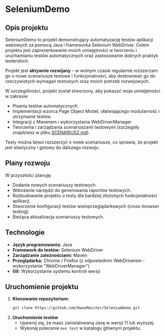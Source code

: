 

# SeleniumDemo

## Opis projektu

SeleniumDemo to projekt demonstrujący automatyzację testów aplikacji webowych za pomocą Java i frameworka Selenium WebDriver. Celem projektu jest zaprezentowanie moich umiejętności w tworzeniu i uruchamianiu testów automatycznych oraz zastosowanie dobrych praktyk testerskich. 

Projekt jest **aktywnie rozwijany** – w wolnym czasie regularnie rozszerzam go o nowe scenariusze testowe i funkcjonalności, aby dostosować go do rzeczywistych wymagań testowych oraz moich potrzeb rozwojowych.

W szczególności, projekt został stworzony, aby pokazać moje umiejętności w zakresie:
- Pisania testów automatycznych.
- Implementacji wzorca Page Object Model, ułatwiającego modularność i utrzymanie testów.
- Integracji z Mavenem i wykorzystania WebDriverManager.
- Tworzenia i zarządzania scenariuszami testowymi (szczegóły znajdziesz w pliku [SCENARIUSZ.md](SCENARIUSZ.md)).

Testy można łatwo rozszerzyć o nowe scenariusze, co sprawia, że projekt jest elastyczny i gotowy do dalszego rozwoju. 

## Plany rozwoju

W przyszłości planuję:
- Dodanie nowych scenariuszy testowych.
- Wdrożenie narzędzi do generowania raportów testowych.
- Rozbudowanie projektu o testy dla bardziej złożonych funkcjonalności aplikacji.
- Stworzenie konfiguracji testów wieloprzeglądarkowych (cross-browser testing).
- Bieżąca aktualizacja scenariuszy testowych. 

## Technologie

- **Język programowania:** Java
- **Framework do testów:** Selenium WebDriver
- **Zarządzanie zależnościami:** Maven
- **Przeglądarka:** Chrome / Firefox (z odpowiednim WebDriverem - wykorzystanie "WebDriverManager")
- **Git**: Wykorzystanie systemu kontroli wersji


## Uruchomienie projektu

1. **Klonowanie repozytorium:**
   ```bash
   git clone https://github.com/KwasMaister/SeleniumDemo.git
2. **Uruchomienie testów** 
   - Upewnij się, że masz zainstalowaną Javę w wersji 11 lub wyższej.
   - Wykonaj polecenie `mvn test` w katalogu głównym projektu.


